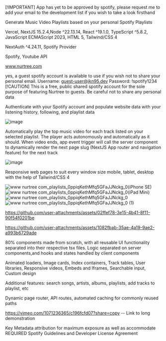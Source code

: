 [!IMPORTANT]
App has yet to be approved by spotify, please request me to add your email to the development list if you wish to take a look firsthand

Generate Music Video Playlists based on your personal Spotify Playlists

Vercel, NextJS 15.2.4,Node ^22.13.14, React ^19.1.0, TypeScript ^5.8.2, JavaScript ECMAScript 2023, HTML 5, Tailwind/CSS 4

NextAuth ^4.24.11, Spotify Provider

Spotify, Youtube API

www.nurtree.com

yes, a guest spotify account is available to use if you wish not to share your personal email.
Username: guest-user@jkn95.dev
Password: !spotify1234
[!CAUTION]
This is a free, public shared spotify account for the sole purpose of featuring Nurtree to guests. Be careful not to share any personal data

Authenticate with your Spotify account and populate website data with your listening history, following, and playlist data

![image](https://github.com/user-attachments/assets/24a097af-402a-47c0-993b-1abd5a9c7a3a)

Automatically play the top music video for each track listed on your selected playlist. The player acts autonomously and automatically as it should. When video ends, app event trigger will call the server component to dynamically render the next page slug (NextJS App router and navigation feature) for the next track

![image](https://github.com/user-attachments/assets/f81f38fd-3b0e-4f16-ab0c-9c6be75ff25c)

Responsive web pages to suit every window size mobile, tablet, desktop with the help of Tailwind/CSS 4

![www nurtree com_playlists_0ppiqKethMfq5GFaJJNckg_0(iPhone SE)](https://github.com/user-attachments/assets/6b46d7ad-a662-46ed-9ad8-63b60f9dc080) ![www nurtree com_playlists_0ppiqKethMfq5GFaJJNckg_0(iPad Mini)](https://github.com/user-attachments/assets/c4203c04-5a95-4a69-a738-9785230b6707) ![www nurtree com_playlists_0ppiqKethMfq5GFaJJNckg_0](https://github.com/user-attachments/assets/d6acbbf9-7de7-4b0e-a36c-59435ce395f4) ![www nurtree com_playlists_0ppiqKethMfq5GFaJJNckg_0 (1)](https://github.com/user-attachments/assets/d5feb092-04ff-4c23-a4df-f93b736cfb5a)

https://github.com/user-attachments/assets/02ffef78-3e15-4b41-8f11-90f54f0201be

https://github.com/user-attachments/assets/1082fbab-35ae-4a19-9ae2-a993b6729ade

80% components made from scratch, with all reusable UI functionality separated into their respective tsx files. Logic separated on server components,and hooks and states handled by client components

Animated loaders, Image cards, Index containers, Track tables, User libraries, Responsive videos, Embeds and Iframes, Searchable input, Custom design

Additional features: search songs, artists, albums, playlists, add tracks to playlist, etc

Dynamic page router, API routes, automated caching for commonly reused paths

https://vimeo.com/1071236365/c196fcfd07?share=copy -- Link to long demonstration

Key Metadata attribution for maximum exposure as well as accommodate REQUIRED Spotify Guidelines and Developer License Agreement




